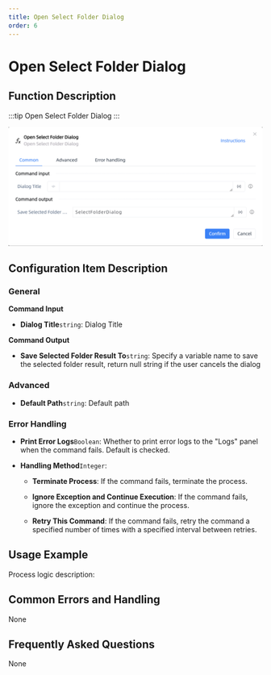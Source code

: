 ```yaml
---
title: Open Select Folder Dialog
order: 6
---
```


# Open Select Folder Dialog

## Function Description

:::tip 
Open Select Folder Dialog
:::

![Open Select Folder Dialog](../../../assets/Open%20Select%20Folder%20Dialog_command.png)

## Configuration Item Description

### General

**Command Input**

- **Dialog Title**`string`: Dialog Title


**Command Output**

- **Save Selected Folder Result To**`string`: Specify a variable name to save the selected folder result, return null string if the user cancels the dialog

### Advanced

- **Default Path**`string`: Default path

### Error Handling

- **Print Error Logs**`Boolean`: Whether to print error logs to the "Logs" panel when the command fails. Default is checked. 

- **Handling Method**`Integer`:

    - **Terminate Process**: If the command fails, terminate the process.

    - **Ignore Exception and Continue Execution**: If the command fails, ignore the exception and continue the process.

    - **Retry This Command**: If the command fails, retry the command a specified number of times with a specified interval between retries.

## Usage Example

Process logic description:

## Common Errors and Handling

None

## Frequently Asked Questions

None


